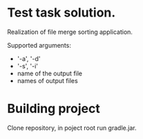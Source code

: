 # Test task solution.

Realization of file merge sorting application.

Supported arguments:

  - '-a', '-d'
  - '-s', '-i'
  - name of the output file
  - names of output files

# Building project

Clone repository, in poject root run gradle.jar.
